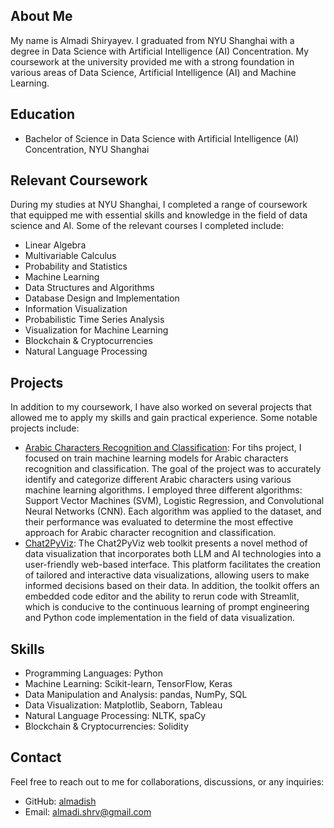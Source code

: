 ## About Me

My name is Almadi Shiryayev. I graduated from NYU Shanghai with a degree in Data Science with Artificial Intelligence (AI) Concentration. My coursework at the university provided me with a strong foundation in various areas of Data Science, Artificial Intelligence (AI) and Machine Learning.

## Education

- Bachelor of Science in Data Science with Artificial Intelligence (AI) Concentration, NYU Shanghai

## Relevant Coursework

During my studies at NYU Shanghai, I completed a range of coursework that equipped me with essential skills and knowledge in the field of data science and AI. Some of the relevant courses I completed include:

- Linear Algebra
- Multivariable Calculus
- Probability and Statistics
- Machine Learning
- Data Structures and Algorithms
- Database Design and Implementation
- Information Visualization
- Probabilistic Time Series Analysis
- Visualization for Machine Learning
- Blockchain & Cryptocurrencies
- Natural Language Processing

## Projects

In addition to my coursework, I have also worked on several projects that allowed me to apply my skills and gain practical experience. Some notable projects include:

- [Arabic Characters Recognition and Classification](https://github.com/almadish/Arabic-Characters-Recognition-and-Classification): For tihs project, I focused on train machine learning models for Arabic characters recognition and classification. The goal of the project was to accurately identify and categorize different Arabic characters using various machine learning algorithms. I employed three different algorithms: Support Vector Machines (SVM), Logistic Regression, and Convolutional Neural Networks (CNN). Each algorithm was applied to the dataset, and their performance was evaluated to determine the most effective approach for Arabic character recognition and classification.
- [Chat2PyViz](https://github.com/almadish/Chat2PyViz): The Chat2PyViz web toolkit presents a novel method of data visualization that incorporates both LLM and AI technologies into a user-friendly web-based interface. This platform facilitates the creation of tailored and interactive data visualizations, allowing users to make informed decisions based on their data. In addition, the toolkit offers an embedded code editor and the ability to rerun code with Streamlit, which is conducive to the continuous learning of prompt engineering and Python code implementation in the field of data visualization.

## Skills

- Programming Languages: Python
- Machine Learning: Scikit-learn, TensorFlow, Keras
- Data Manipulation and Analysis: pandas, NumPy, SQL
- Data Visualization: Matplotlib, Seaborn, Tableau
- Natural Language Processing: NLTK, spaCy
- Blockchain & Cryptocurrencies: Solidity

## Contact

Feel free to reach out to me for collaborations, discussions, or any inquiries:

- GitHub: [almadish](https://github.com/almadish)
- Email: almadi.shrv@gmail.com
